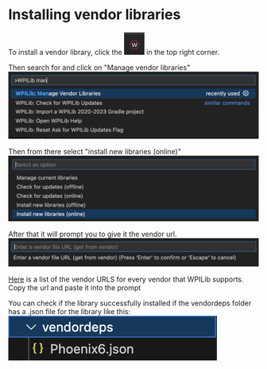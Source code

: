 # Installing vendor libraries

To install a vendor library, click the ![logo](images/image5.png) in the top right corner.

Then search for and click on "Manage vendor libraries"
![search](images/image1.png)

Then from there select "install new libraries (online)"
![install](images/image2.png)

After that it will prompt you to give it the vendor url.
![install2](images/image3.png)

[Here](https://docs.wpilib.org/en/stable/docs/software/vscode-overview/3rd-party-libraries.html#vendor-libraries) is a list of the vendor URLS for every vendor that WPILib supports. Copy the url and paste it into the prompt

You can check if the library successfully installed if the vendordeps folder has a .json file for the library like this: 
![result](images/image6.png)